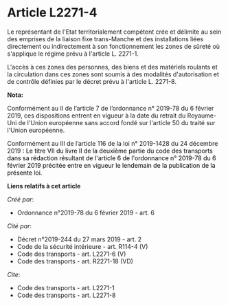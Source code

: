 # Article L2271-4

Le représentant de l'Etat territorialement compétent crée et délimite au sein des emprises de la liaison fixe trans-Manche et
des installations liées directement ou indirectement à son fonctionnement les zones de sûreté où s'applique le régime prévu à
l'article L. 2271-1. 

L'accès à ces zones des personnes, des biens et des matériels roulants et la circulation dans ces zones sont soumis à des
modalités d'autorisation et de contrôle définies par le décret prévu à l'article L. 2271-8.

**Nota:**

Conformément au II de l’article 7 de l’ordonnance n° 2019-78 du 6 février 2019, ces dispositions entrent en vigueur à la date
du retrait du Royaume-Uni de l'Union européenne sans accord fondé sur l'article 50 du traité sur l'Union européenne.

Conformément au III de l’article 116 de la loi n° 2019-1428 du 24 décembre 2019
  <font color="black"> : Le titre VII du livre II de la deuxième partie du code des transports dans sa rédaction résultant de
l'article 6 de l'ordonnance n° 2019-78 du 6 février 2019 précitée entre en vigueur le lendemain de la publication de la
présente loi.</font>

**Liens relatifs à cet article**

_Créé par_:

  - Ordonnance n°2019-78 du 6 février 2019 - art. 6

_Cité par_:

  - Décret n°2019-244 du 27 mars 2019 - art. 2
  - Code de la sécurité intérieure - art. R114-4 (V)
  - Code des transports - art. L2271-6 (V)
  - Code des transports - art. R2271-18 (VD)

_Cite_:

  - Code des transports - art. L2271-1
  - Code des transports - art. L2271-8
